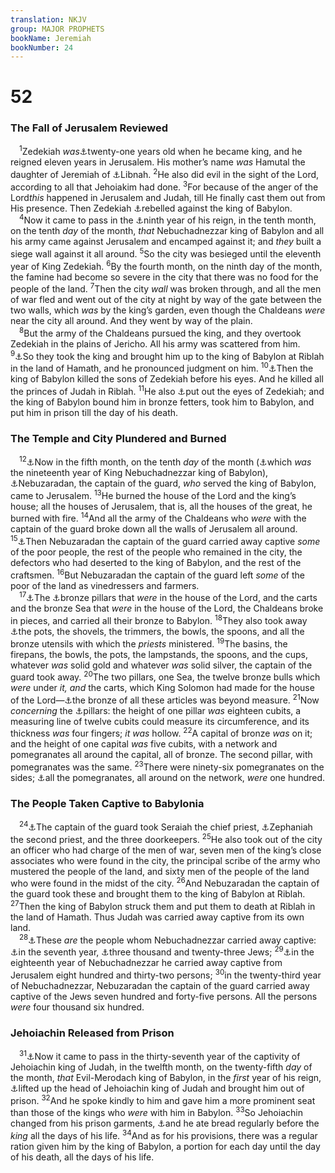 ```yaml
---
translation: NKJV
group: MAJOR PROPHETS
bookName: Jeremiah 
bookNumber: 24
---
```


<div class="title"><h1>52</h1><h3>The Fall of Jerusalem Reviewed</h3></div>
<span class="verse gie_52_1"> <sup>1</sup>Zedekiah <i>was</i><a data-toggle="tooltip" data-placement="bottom" title="2 Kin. 24:18; 2 Chr. 36:11">⚓</a>twenty-one years old when he became king, and he reigned eleven years in Jerusalem. His mother’s name <i>was</i> Hamutal the daughter of Jeremiah of <a data-toggle="tooltip" data-placement="bottom" title="Josh. 10:29; 2 Kin. 8:22; Is. 37:8">⚓</a>Libnah. </span>
<span class="verse gie_52_2"><sup>2</sup>He also did evil in the sight of the Lord, according to all that Jehoiakim had done. </span>
<span class="verse gie_52_3"><sup>3</sup>For because of the anger of the Lord<i>this</i> happened in Jerusalem and Judah, till He finally cast them out from His presence. Then Zedekiah <a data-toggle="tooltip" data-placement="bottom" title="2 Chr. 36:13">⚓</a>rebelled against the king of Babylon.<br/></span>
<span class="verse gie_52_4"> <sup>4</sup>Now it came to pass in the <a data-toggle="tooltip" data-placement="bottom" title="2 Kin. 25:1; Jer. 39:1; Ezek. 24:1, 2; Zech. 8:19">⚓</a>ninth year of his reign, in the tenth month, on the tenth <i>day</i> of the month, <i>that</i> Nebuchadnezzar king of Babylon and all his army came against Jerusalem and encamped against it; and <i>they</i> built a siege wall against it all around. </span>
<span class="verse gie_52_5"><sup>5</sup>So the city was besieged until the eleventh year of King Zedekiah. </span>
<span class="verse gie_52_6"><sup>6</sup>By the fourth month, on the ninth day of the month, the famine had become so severe in the city that there was no food for the people of the land. </span>
<span class="verse gie_52_7"><sup>7</sup>Then the city <i>wall</i> was broken through, and all the men of war fled and went out of the city at night by way of the gate between the two walls, which <i>was</i> by the king’s garden, even though the Chaldeans <i>were</i> near the city all around. And they went by way of the plain.<br/></span>
<span class="verse gie_52_8"> <sup>8</sup>But the army of the Chaldeans pursued the king, and they overtook Zedekiah in the plains of Jericho. All his army was scattered from him. </span>
<span class="verse gie_52_9"><sup>9</sup><a data-toggle="tooltip" data-placement="bottom" title="2 Kin. 25:6; Jer. 32:4; 39:5">⚓</a>So they took the king and brought him up to the king of Babylon at Riblah in the land of Hamath, and he pronounced judgment on him. </span>
<span class="verse gie_52_10"><sup>10</sup><a data-toggle="tooltip" data-placement="bottom" title="Ezek. 12:13">⚓</a>Then the king of Babylon killed the sons of Zedekiah before his eyes. And he killed all the princes of Judah in Riblah. </span>
<span class="verse gie_52_11"><sup>11</sup>He also <a data-toggle="tooltip" data-placement="bottom" title="Ezek. 12:13">⚓</a>put out the eyes of Zedekiah; and the king of Babylon bound him in bronze fetters, took him to Babylon, and put him in prison till the day of his death.<br/></span>
<div class="title"><h3>The Temple and City Plundered and Burned</h3></div>
<span class="verse gie_52_12"> <sup>12</sup><a data-toggle="tooltip" data-placement="bottom" title="2 Kin. 25:8–21">⚓</a>Now in the fifth month, on the tenth <i>day</i> of the month (<a data-toggle="tooltip" data-placement="bottom" title="Jer. 52:29">⚓</a>which <i>was</i> the nineteenth year of King Nebuchadnezzar king of Babylon), <a data-toggle="tooltip" data-placement="bottom" title="Jer. 39:9">⚓</a>Nebuzaradan, the captain of the guard, <i>who</i> served the king of Babylon, came to Jerusalem. </span>
<span class="verse gie_52_13"><sup>13</sup>He burned the house of the Lord and the king’s house; all the houses of Jerusalem, that is, all the houses of the great, he burned with fire. </span>
<span class="verse gie_52_14"><sup>14</sup>And all the army of the Chaldeans who <i>were</i> with the captain of the guard broke down all the walls of Jerusalem all around. </span>
<span class="verse gie_52_15"><sup>15</sup><a data-toggle="tooltip" data-placement="bottom" title="Jer. 39:9">⚓</a>Then Nebuzaradan the captain of the guard carried away captive <i>some</i> of the poor people, the rest of the people who remained in the city, the defectors who had deserted to the king of Babylon, and the rest of the craftsmen. </span>
<span class="verse gie_52_16"><sup>16</sup>But Nebuzaradan the captain of the guard left <i>some</i> of the poor of the land as vinedressers and farmers.<br/></span>
<span class="verse gie_52_17"> <sup>17</sup><a data-toggle="tooltip" data-placement="bottom" title="Jer. 27:19">⚓</a>The <a data-toggle="tooltip" data-placement="bottom" title="1 Kin. 7:15, 23, 27, 50">⚓</a>bronze pillars that <i>were</i> in the house of the Lord, and the carts and the bronze Sea that <i>were</i> in the house of the Lord, the Chaldeans broke in pieces, and carried all their bronze to Babylon. </span>
<span class="verse gie_52_18"><sup>18</sup>They also took away <a data-toggle="tooltip" data-placement="bottom" title="Ex. 27:3; 1 Kin. 7:40, 45; 2 Kin. 25:14">⚓</a>the pots, the shovels, the trimmers, the bowls, the spoons, and all the bronze utensils with which the <i>priests</i> ministered. </span>
<span class="verse gie_52_19"><sup>19</sup>The basins, the firepans, the bowls, the pots, the lampstands, the spoons, and the cups, whatever <i>was</i> solid gold and whatever <i>was</i> solid silver, the captain of the guard took away. </span>
<span class="verse gie_52_20"><sup>20</sup>The two pillars, one Sea, the twelve bronze bulls which <i>were</i> under <i>it, and</i> the carts, which King Solomon had made for the house of the Lord—<a data-toggle="tooltip" data-placement="bottom" title="1 Kin. 7:47; 2 Kin. 25:16">⚓</a>the bronze of all these articles was beyond measure. </span>
<span class="verse gie_52_21"><sup>21</sup>Now <i>concerning</i> the <a data-toggle="tooltip" data-placement="bottom" title="1 Kin. 7:15; 2 Kin. 25:17; 2 Chr. 3:15">⚓</a>pillars: the height of one pillar <i>was</i> eighteen cubits, a measuring line of twelve cubits could measure its circumference, and its thickness <i>was</i> four fingers; <i>it</i> <i>was</i> hollow. </span>
<span class="verse gie_52_22"><sup>22</sup>A capital of bronze <i>was</i> on it; and the height of one capital <i>was</i> five cubits, with a network and pomegranates all around the capital, all of bronze. The second pillar, with pomegranates was the same. </span>
<span class="verse gie_52_23"><sup>23</sup>There were ninety-six pomegranates on the sides; <a data-toggle="tooltip" data-placement="bottom" title="1 Kin. 7:20">⚓</a>all the pomegranates, all around on the network, <i>were</i> one hundred.<br/></span>
<div class="title"><h3>The People Taken Captive to Babylonia</h3></div>
<span class="verse gie_52_24"> <sup>24</sup><a data-toggle="tooltip" data-placement="bottom" title="2 Kin. 25:18; 1 Chr. 6:14; Ezra 7:1">⚓</a>The captain of the guard took Seraiah the chief priest, <a data-toggle="tooltip" data-placement="bottom" title="Jer. 21:1; 29:25">⚓</a>Zephaniah the second priest, and the three doorkeepers. </span>
<span class="verse gie_52_25"><sup>25</sup>He also took out of the city an officer who had charge of the men of war, seven men of the king’s close associates who were found in the city, the principal scribe of the army who mustered the people of the land, and sixty men of the people of the land who were found in the midst of the city. </span>
<span class="verse gie_52_26"><sup>26</sup>And Nebuzaradan the captain of the guard took these and brought them to the king of Babylon at Riblah. </span>
<span class="verse gie_52_27"><sup>27</sup>Then the king of Babylon struck them and put them to death at Riblah in the land of Hamath. Thus Judah was carried away captive from its own land.<br/></span>
<span class="verse gie_52_28"> <sup>28</sup><a data-toggle="tooltip" data-placement="bottom" title="2 Kin. 24:2">⚓</a>These <i>are</i> the people whom Nebuchadnezzar carried away captive: <a data-toggle="tooltip" data-placement="bottom" title="2 Kin. 24:12">⚓</a>in the seventh year, <a data-toggle="tooltip" data-placement="bottom" title="2 Kin. 24:14">⚓</a>three thousand and twenty-three Jews; </span>
<span class="verse gie_52_29"><sup>29</sup><a data-toggle="tooltip" data-placement="bottom" title="2 Kin. 25:11; Jer. 39:9">⚓</a>in the eighteenth year of Nebuchadnezzar he carried away captive from Jerusalem eight hundred and thirty-two persons; </span>
<span class="verse gie_52_30"><sup>30</sup>in the twenty-third year of Nebuchadnezzar, Nebuzaradan the captain of the guard carried away captive of the Jews seven hundred and forty-five persons. All the persons <i>were</i> four thousand six hundred.<br/></span>
<div class="title"><h3>Jehoiachin Released from Prison</h3></div>
<span class="verse gie_52_31"> <sup>31</sup><a data-toggle="tooltip" data-placement="bottom" title="2 Kin. 25:27–30">⚓</a>Now it came to pass in the thirty-seventh year of the captivity of Jehoiachin king of Judah, in the twelfth month, on the twenty-fifth <i>day</i> of the month, <i>that</i> Evil-Merodach king of Babylon, in the <i>first</i> year of his reign, <a data-toggle="tooltip" data-placement="bottom" title="Gen. 40:13, 20; Ps. 3:3; 27:6">⚓</a>lifted up the head of Jehoiachin king of Judah and brought him out of prison. </span>
<span class="verse gie_52_32"><sup>32</sup>And he spoke kindly to him and gave him a more prominent seat than those of the kings who <i>were</i> with him in Babylon. </span>
<span class="verse gie_52_33"><sup>33</sup>So Jehoiachin changed from his prison garments, <a data-toggle="tooltip" data-placement="bottom" title="2 Sam. 9:7, 13; 1 Kin. 2:7">⚓</a>and he ate bread regularly before the <i>king</i> all the days of his life. </span>
<span class="verse gie_52_34"><sup>34</sup>And as for his provisions, there was a regular ration given him by the king of Babylon, a portion for each day until the day of his death, all the days of his life.<br/></span>
